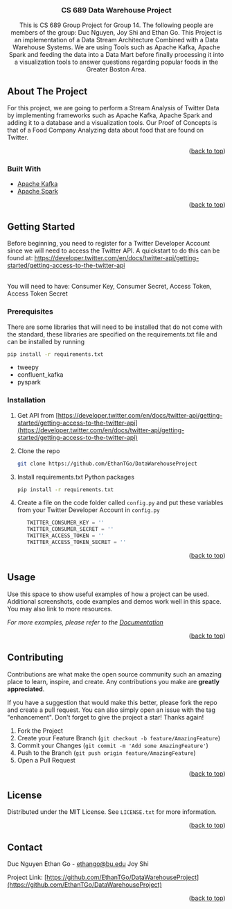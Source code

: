 <div id="top"></div>
<!--
*** Thanks for checking out the Best-README-Template. If you have a suggestion
*** that would make this better, please fork the repo and create a pull request
*** or simply open an issue with the tag "enhancement".
*** Don't forget to give the project a star!
*** Thanks again! Now go create something AMAZING! :D
-->



<!-- PROJECT SHIELDS -->
<!--
*** I'm using markdown "reference style" links for readability.
*** Reference links are enclosed in brackets [ ] instead of parentheses ( ).
*** See the bottom of this document for the declaration of the reference variables
*** for contributors-url, forks-url, etc. This is an optional, concise syntax you may use.
*** https://www.markdownguide.org/basic-syntax/#reference-style-links
-->



<!-- PROJECT LOGO -->
<br />
<div align="center">

<h3 align="center">CS 689 Data Warehouse Project</h3>

  <p align="center">
    This is CS 689 Group Project for Group 14. The following people are members of the group: Duc Nguyen, Joy Shi and Ethan Go. This Project is an implementation of a Data Stream Architecture Combined with a Data Warehouse Systems. We are using Tools such as Apache Kafka, Apache Spark and feeding the data into a Data Mart before finally processing it into a visualization tools to answer questions regarding popular foods in the Greater Boston Area.
  </p>
</div>

<!-- ABOUT THE PROJECT -->
## About The Project

For this project, we are going to perform a Stream Analysis of Twitter Data by implementing frameworks such as Apache Kafka, Apache Spark and adding it to a database and a visualization tools. Our Proof of Concepts is that of a Food Company Analyzing data about food that are found on Twitter. 

<p align="right">(<a href="#top">back to top</a>)</p>



### Built With

* [Apache Kafka](https://kafka.apache.org/quickstart)
* [Apache Spark](https://spark.apache.org/)


<p align="right">(<a href="#top">back to top</a>)</p>



<!-- GETTING STARTED -->
## Getting Started

Before beginning, you need to register for a Twitter Developer Account since we will need to access the Twitter API. A quickstart to do this can be found at: https://developer.twitter.com/en/docs/twitter-api/getting-started/getting-access-to-the-twitter-api

<br />
You will need to have: Consumer Key, Consumer Secret, Access Token, Access Token Secret

### Prerequisites

There are some libraries that will need to be installed that do not come with the standard, these libraries are specified on the requirements.txt file and can be installed by running 
   ```sh
   pip install -r requirements.txt
   ```
* tweepy
* confluent_kafka
* pyspark

### Installation

1. Get API from [https://developer.twitter.com/en/docs/twitter-api/getting-started/getting-access-to-the-twitter-api](https://developer.twitter.com/en/docs/twitter-api/getting-started/getting-access-to-the-twitter-api)

2. Clone the repo
   ```sh
   git clone https://github.com/EthanTGo/DataWarehouseProject
   ```
3. Install requirements.txt Python packages
   ```sh
   pip install -r requirements.txt
   ```

4. Create a file on the code folder called `config.py` and put these variables from your Twitter Developer Account in `config.py`
   ```py
      TWITTER_CONSUMER_KEY = ''
      TWITTER_CONSUMER_SECRET = ''
      TWITTER_ACCESS_TOKEN = ''
      TWITTER_ACCESS_TOKEN_SECRET = ''
   ```

<p align="right">(<a href="#top">back to top</a>)</p>



<!-- USAGE EXAMPLES -->
## Usage

Use this space to show useful examples of how a project can be used. Additional screenshots, code examples and demos work well in this space. You may also link to more resources.

_For more examples, please refer to the [Documentation](https://example.com)_

<p align="right">(<a href="#top">back to top</a>)</p>



<!-- CONTRIBUTING -->
## Contributing

Contributions are what make the open source community such an amazing place to learn, inspire, and create. Any contributions you make are **greatly appreciated**.

If you have a suggestion that would make this better, please fork the repo and create a pull request. You can also simply open an issue with the tag "enhancement".
Don't forget to give the project a star! Thanks again!

1. Fork the Project
2. Create your Feature Branch (`git checkout -b feature/AmazingFeature`)
3. Commit your Changes (`git commit -m 'Add some AmazingFeature'`)
4. Push to the Branch (`git push origin feature/AmazingFeature`)
5. Open a Pull Request

<p align="right">(<a href="#top">back to top</a>)</p>



<!-- LICENSE -->
## License

Distributed under the MIT License. See `LICENSE.txt` for more information.

<p align="right">(<a href="#top">back to top</a>)</p>



<!-- CONTACT -->
## Contact

Duc Nguyen
Ethan Go - ethango@bu.edu
Joy Shi 

Project Link: [https://github.com/EthanTGo/DataWarehouseProject](https://github.com/EthanTGo/DataWarehouseProject)

<p align="right">(<a href="#top">back to top</a>)</p>





<!-- MARKDOWN LINKS & IMAGES -->
<!-- https://www.markdownguide.org/basic-syntax/#reference-style-links -->
[contributors-shield]: https://img.shields.io/github/contributors/github_username/repo_name.svg?style=for-the-badge
[contributors-url]: https://github.com/github_username/repo_name/graphs/contributors
[forks-shield]: https://img.shields.io/github/forks/github_username/repo_name.svg?style=for-the-badge
[forks-url]: https://github.com/github_username/repo_name/network/members
[stars-shield]: https://img.shields.io/github/stars/github_username/repo_name.svg?style=for-the-badge
[stars-url]: https://github.com/github_username/repo_name/stargazers
[issues-shield]: https://img.shields.io/github/issues/github_username/repo_name.svg?style=for-the-badge
[issues-url]: https://github.com/github_username/repo_name/issues
[license-shield]: https://img.shields.io/github/license/github_username/repo_name.svg?style=for-the-badge
[license-url]: https://github.com/github_username/repo_name/blob/master/LICENSE.txt
[linkedin-shield]: https://img.shields.io/badge/-LinkedIn-black.svg?style=for-the-badge&logo=linkedin&colorB=555
[linkedin-url]: https://linkedin.com/in/linkedin_username
[product-screenshot]: images/screenshot.png
